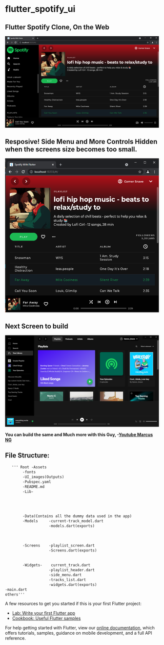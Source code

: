 # flutter_spotify_ui

## Flutter Spotify Clone, On the Web
![final output](https://github.com/Snave254/Spotify_UI_with_flutter/blob/main/ui_images/final_output_spot.PNG)

## Resposive! Side Menu and More Controls Hidden when the screens size becomes too small.

![responsive](https://github.com/Snave254/Spotify_UI_with_flutter/blob/main/ui_images/responsive_spot_final.PNG)
## Next Screen to build 
![to_do_build](https://github.com/Snave254/Spotify_UI_with_flutter/blob/main/ui_images/new_spot1.PNG)



**You can build the same and Much more with this Guy,  -[Youtube Marcus NG](https://www.youtube.com/watch?v=HJ1AlSrgZVQ&t=435s)**

## File Structure:
       ''' Root -Assets
            -fonts
            -UI_images(Outputs)
            -Pubspec.yaml
            -README.md
            -Lib- 
                    
                    
                    
            
            -Data(Contains all the dummy data used in the app)
            -Models     -current-track_model.dart
                        -models.dart(exports)
            
                    
                
            -Screens    -playlist_screen.dart
                        -Screens.dart(exports)


            -Widgets-    current_track.dart
                        -playlist_header.dart
                        -side_menu.dart
                        -tracks_list.dart 
                        -widgets.dart(exports)
    -main.dart
    others'''
    



A few resources to get you started if this is your first Flutter project:

- [Lab: Write your first Flutter app](https://flutter.dev/docs/get-started/codelab)
- [Cookbook: Useful Flutter samples](https://flutter.dev/docs/cookbook)

For help getting started with Flutter, view our
[online documentation](https://flutter.dev/docs), which offers tutorials,
samples, guidance on mobile development, and a full API reference.

